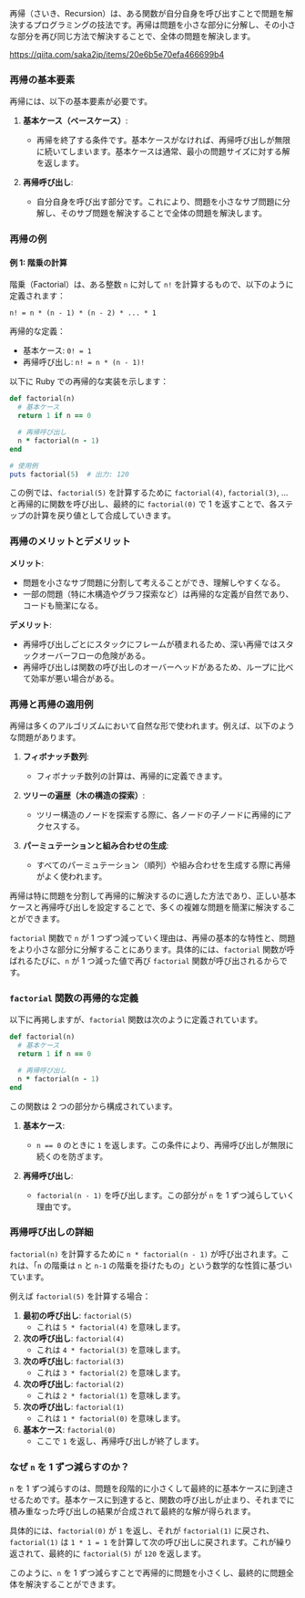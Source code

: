 再帰（さいき、Recursion）は、ある関数が自分自身を呼び出すことで問題を解決するプログラミングの技法です。再帰は問題を小さな部分に分解し、その小さな部分を再び同じ方法で解決することで、全体の問題を解決します。

https://qiita.com/saka2jp/items/20e6b5e70efa466699b4

### 再帰の基本要素

再帰には、以下の基本要素が必要です。

1. **基本ケース（ベースケース）**:

   - 再帰を終了する条件です。基本ケースがなければ、再帰呼び出しが無限に続いてしまいます。基本ケースは通常、最小の問題サイズに対する解を返します。

2. **再帰呼び出し**:
   - 自分自身を呼び出す部分です。これにより、問題を小さなサブ問題に分解し、そのサブ問題を解決することで全体の問題を解決します。

### 再帰の例

#### 例 1: 階乗の計算

階乗（Factorial）は、ある整数 `n` に対して `n!` を計算するもので、以下のように定義されます：

```
n! = n * (n - 1) * (n - 2) * ... * 1
```

再帰的な定義：

- 基本ケース: `0! = 1`
- 再帰呼び出し: `n! = n * (n - 1)!`

以下に Ruby での再帰的な実装を示します：

```ruby
def factorial(n)
  # 基本ケース
  return 1 if n == 0

  # 再帰呼び出し
  n * factorial(n - 1)
end

# 使用例
puts factorial(5)  # 出力: 120
```

この例では、`factorial(5)` を計算するために `factorial(4)`, `factorial(3)`, ... と再帰的に関数を呼び出し、最終的に `factorial(0)` で 1 を返すことで、各ステップの計算を戻り値として合成していきます。

### 再帰のメリットとデメリット

**メリット**:

- 問題を小さなサブ問題に分割して考えることができ、理解しやすくなる。
- 一部の問題（特に木構造やグラフ探索など）は再帰的な定義が自然であり、コードも簡潔になる。

**デメリット**:

- 再帰呼び出しごとにスタックにフレームが積まれるため、深い再帰ではスタックオーバーフローの危険がある。
- 再帰呼び出しは関数の呼び出しのオーバーヘッドがあるため、ループに比べて効率が悪い場合がある。

### 再帰と再帰の適用例

再帰は多くのアルゴリズムにおいて自然な形で使われます。例えば、以下のような問題があります。

1. **フィボナッチ数列**:
   - フィボナッチ数列の計算は、再帰的に定義できます。
2. **ツリーの遍歴（木の構造の探索）**:

   - ツリー構造のノードを探索する際に、各ノードの子ノードに再帰的にアクセスする。

3. **パーミュテーションと組み合わせの生成**:
   - すべてのパーミュテーション（順列）や組み合わせを生成する際に再帰がよく使われます。

再帰は特に問題を分割して再帰的に解決するのに適した方法であり、正しい基本ケースと再帰呼び出しを設定することで、多くの複雑な問題を簡潔に解決することができます。

`factorial` 関数で `n` が 1 つずつ減っていく理由は、再帰の基本的な特性と、問題をより小さな部分に分解することにあります。具体的には、`factorial` 関数が呼ばれるたびに、`n` が 1 つ減った値で再び `factorial` 関数が呼び出されるからです。

### `factorial` 関数の再帰的な定義

以下に再掲しますが、`factorial` 関数は次のように定義されています。

```ruby
def factorial(n)
  # 基本ケース
  return 1 if n == 0

  # 再帰呼び出し
  n * factorial(n - 1)
end
```

この関数は 2 つの部分から構成されています。

1. **基本ケース**:

   - `n == 0` のときに `1` を返します。この条件により、再帰呼び出しが無限に続くのを防ぎます。

2. **再帰呼び出し**:
   - `factorial(n - 1)` を呼び出します。この部分が `n` を 1 ずつ減らしていく理由です。

### 再帰呼び出しの詳細

`factorial(n)` を計算するために `n * factorial(n - 1)` が呼び出されます。これは、「`n` の階乗は `n` と `n-1` の階乗を掛けたもの」という数学的な性質に基づいています。

例えば `factorial(5)` を計算する場合：

1. **最初の呼び出し**: `factorial(5)`
   - これは `5 * factorial(4)` を意味します。
2. **次の呼び出し**: `factorial(4)`
   - これは `4 * factorial(3)` を意味します。
3. **次の呼び出し**: `factorial(3)`
   - これは `3 * factorial(2)` を意味します。
4. **次の呼び出し**: `factorial(2)`
   - これは `2 * factorial(1)` を意味します。
5. **次の呼び出し**: `factorial(1)`
   - これは `1 * factorial(0)` を意味します。
6. **基本ケース**: `factorial(0)`
   - ここで `1` を返し、再帰呼び出しが終了します。

### なぜ `n` を 1 ずつ減らすのか？

`n` を 1 ずつ減らすのは、問題を段階的に小さくして最終的に基本ケースに到達させるためです。基本ケースに到達すると、関数の呼び出しが止まり、それまでに積み重なった呼び出しの結果が合成されて最終的な解が得られます。

具体的には、`factorial(0)` が `1` を返し、それが `factorial(1)` に戻され、`factorial(1)` は `1 * 1 = 1` を計算して次の呼び出しに戻されます。これが繰り返されて、最終的に `factorial(5)` が `120` を返します。

このように、`n` を 1 ずつ減らすことで再帰的に問題を小さくし、最終的に問題全体を解決することができます。
